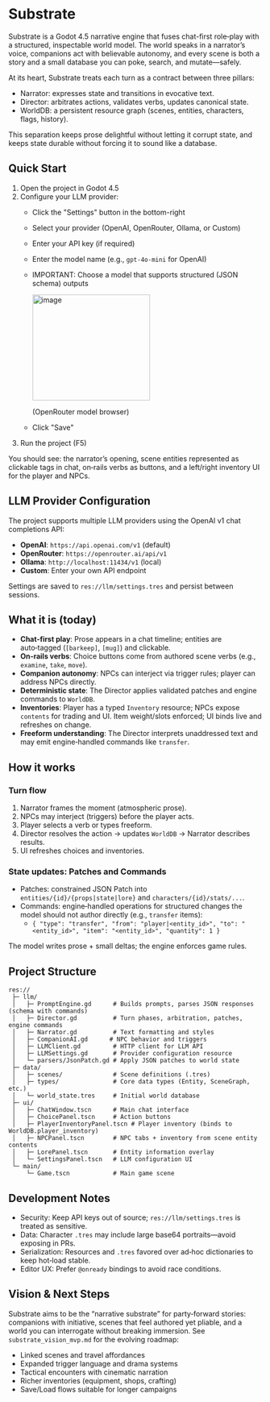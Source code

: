 # Substrate

Substrate is a Godot 4.5 narrative engine that fuses chat-first role‑play with a structured, inspectable world model. The world speaks in a narrator’s voice, companions act with believable autonomy, and every scene is both a story and a small database you can poke, search, and mutate—safely.

At its heart, Substrate treats each turn as a contract between three pillars:
- Narrator: expresses state and transitions in evocative text.
- Director: arbitrates actions, validates verbs, updates canonical state.
- WorldDB: a persistent resource graph (scenes, entities, characters, flags, history).

This separation keeps prose delightful without letting it corrupt state, and keeps state durable without forcing it to sound like a database.

## Quick Start

1. Open the project in Godot 4.5
2. Configure your LLM provider:
   - Click the "Settings" button in the bottom-right
   - Select your provider (OpenAI, OpenRouter, Ollama, or Custom)
   - Enter your API key (if required)
   - Enter the model name (e.g., `gpt-4o-mini` for OpenAI)
   - IMPORTANT: Choose a model that supports structured (JSON schema) outputs
     
     <img width="233" height="210" alt="image" src="https://github.com/user-attachments/assets/f2a2f257-8000-4ae6-8ed7-34155e7d5a0b" />

     (OpenRouter model browser)
     
   - Click "Save"
4. Run the project (F5)

You should see: the narrator’s opening, scene entities represented as clickable tags in chat, on‑rails verbs as buttons, and a left/right inventory UI for the player and NPCs.

## LLM Provider Configuration

The project supports multiple LLM providers using the OpenAI v1 chat completions API:

- **OpenAI**: `https://api.openai.com/v1` (default)
- **OpenRouter**: `https://openrouter.ai/api/v1`
- **Ollama**: `http://localhost:11434/v1` (local)
- **Custom**: Enter your own API endpoint

Settings are saved to `res://llm/settings.tres` and persist between sessions.

## What it is (today)

- **Chat-first play**: Prose appears in a chat timeline; entities are auto‑tagged (`[barkeep]`, `[mug]`) and clickable.
- **On‑rails verbs**: Choice buttons come from authored scene verbs (e.g., `examine`, `take`, `move`).
- **Companion autonomy**: NPCs can interject via trigger rules; player can address NPCs directly.
- **Deterministic state**: The Director applies validated patches and engine commands to `WorldDB`.
- **Inventories**: Player has a typed `Inventory` resource; NPCs expose `contents` for trading and UI. Item weight/slots enforced; UI binds live and refreshes on change.
- **Freeform understanding**: The Director interprets unaddressed text and may emit engine‑handled commands like `transfer`.

## How it works

### Turn flow
1) Narrator frames the moment (atmospheric prose).
2) NPCs may interject (triggers) before the player acts.
3) Player selects a verb or types freeform.
4) Director resolves the action → updates `WorldDB` → Narrator describes results.
5) UI refreshes choices and inventories.

### State updates: Patches and Commands
- Patches: constrained JSON Patch into `entities/{id}/{props|state|lore}` and `characters/{id}/stats/...`.
- Commands: engine‑handled operations for structured changes the model should not author directly (e.g., `transfer` items):
  - `{ "type": "transfer", "from": "player|<entity_id>", "to": "<entity_id>", "item": "<entity_id>", "quantity": 1 }`

The model writes prose + small deltas; the engine enforces game rules.

## Project Structure

```
res://
 ├─ llm/
 │   ├─ PromptEngine.gd      # Builds prompts, parses JSON responses (schema with commands)
 │   ├─ Director.gd          # Turn phases, arbitration, patches, engine commands
 │   ├─ Narrator.gd          # Text formatting and styles
 │   ├─ CompanionAI.gd      # NPC behavior and triggers
 │   ├─ LLMClient.gd         # HTTP client for LLM API
 │   ├─ LLMSettings.gd       # Provider configuration resource
 │   └─ parsers/JsonPatch.gd # Apply JSON patches to world state
 ├─ data/
 │   ├─ scenes/              # Scene definitions (.tres)
 │   ├─ types/               # Core data types (Entity, SceneGraph, etc.)
 │   └─ world_state.tres     # Initial world database
 ├─ ui/
 │   ├─ ChatWindow.tscn      # Main chat interface
 │   ├─ ChoicePanel.tscn     # Action buttons
 │   ├─ PlayerInventoryPanel.tscn # Player inventory (binds to WorldDB.player_inventory)
 │   ├─ NPCPanel.tscn        # NPC tabs + inventory from scene entity contents
 │   ├─ LorePanel.tscn       # Entity information overlay
 │   └─ SettingsPanel.tscn   # LLM configuration UI
 └─ main/
     └─ Game.tscn            # Main game scene
```

## Development Notes

- Security: Keep API keys out of source; `res://llm/settings.tres` is treated as sensitive.
- Data: Character `.tres` may include large base64 portraits—avoid exposing in PRs.
- Serialization: Resources and `.tres` favored over ad‑hoc dictionaries to keep hot‑load stable.
- Editor UX: Prefer `@onready` bindings to avoid race conditions.

## Vision & Next Steps

Substrate aims to be the “narrative substrate” for party‑forward stories: companions with initiative, scenes that feel authored yet pliable, and a world you can interrogate without breaking immersion. See `substrate_vision_mvp.md` for the evolving roadmap:
- Linked scenes and travel affordances
- Expanded trigger language and drama systems
- Tactical encounters with cinematic narration
- Richer inventories (equipment, shops, crafting)
- Save/Load flows suitable for longer campaigns

